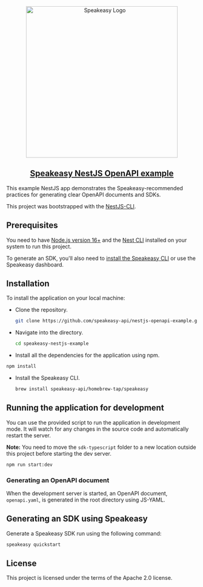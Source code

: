 <div align="center">

<a href="[Speakeasy](https://speakeasyapi.dev/)">
  <img src="https://github.com/speakeasy-api/speakeasy/assets/68016351/e959f81a-b250-4003-8c5c-a45b9463fc95" alt="Speakeasy Logo" width="400">
<h2>Speakeasy NestJS OpenAPI example</h2>
</a>

</div>

This example NestJS app demonstrates the Speakeasy-recommended practices for generating clear OpenAPI documents and SDKs.

This project was bootstrapped with the [NestJS-CLI](https://docs.nestjs.com/cli/overview).

## Prerequisites

You need to have [Node.js version 16+](https://nodejs.org/) and the [Nest CLI](https://github.com/nestjs/nest-cli) installed on your system to run this project.

To generate an SDK, you'll also need to [install the Speakeasy CLI](https://github.com/speakeasy-api/speakeasy#installation) or use the Speakeasy dashboard.

## Installation

To install the application on your local machine:

- Clone the repository.

  ```bash
  git clone https://github.com/speakeasy-api/nestjs-openapi-example.git
  ```

- Navigate into the directory.

  ```bash
  cd speakeasy-nestjs-example
  ```

 - Install all the dependencies for the application using npm.

  ```bash
  npm install
  ```

- Install the Speakeasy CLI.

  ```bash
  brew install speakeasy-api/homebrew-tap/speakeasy
  ```

## Running the application for development

You can use the provided script to run the application in development mode. It will watch for any changes in the source code and automatically restart the server. 

**Note:** You need to move the `sdk-typescript` folder to a new location outside this project before starting the dev server.

```bash
npm run start:dev
```

### Generating an OpenAPI document

When the development server is started, an OpenAPI document, `openapi.yaml`, is generated in the root directory using JS-YAML.

## Generating an SDK using Speakeasy

Generate a Speakeasy SDK run using the following command:

```bash
speakeasy quickstart
```

## License

This project is licensed under the terms of the Apache 2.0 license.
